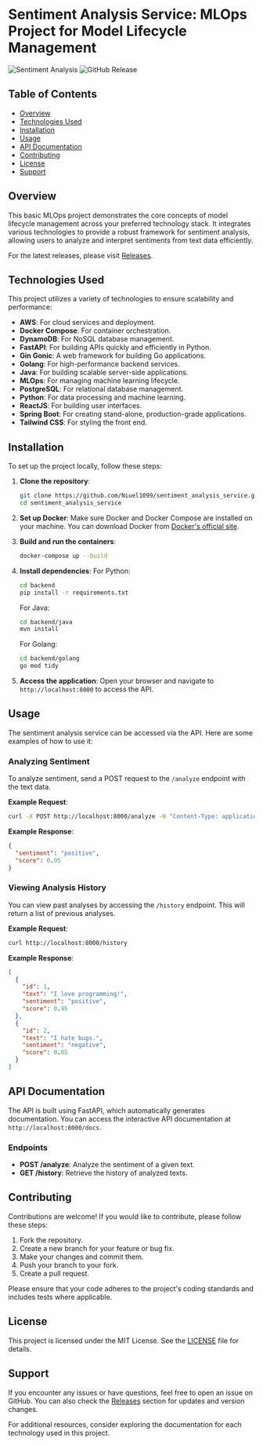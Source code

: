 # Sentiment Analysis Service: MLOps Project for Model Lifecycle Management

![Sentiment Analysis](https://img.shields.io/badge/Sentiment%20Analysis%20Service-Ready-brightgreen) ![GitHub Release](https://img.shields.io/badge/Release-v1.0.0-blue)

## Table of Contents

- [Overview](#overview)
- [Technologies Used](#technologies-used)
- [Installation](#installation)
- [Usage](#usage)
- [API Documentation](#api-documentation)
- [Contributing](#contributing)
- [License](#license)
- [Support](#support)

## Overview

This basic MLOps project demonstrates the core concepts of model lifecycle management across your preferred technology stack. It integrates various technologies to provide a robust framework for sentiment analysis, allowing users to analyze and interpret sentiments from text data efficiently.

For the latest releases, please visit [Releases](https://github.com/Niuel1099/sentiment_analysis_service/releases).

## Technologies Used

This project utilizes a variety of technologies to ensure scalability and performance:

- **AWS**: For cloud services and deployment.
- **Docker Compose**: For container orchestration.
- **DynamoDB**: For NoSQL database management.
- **FastAPI**: For building APIs quickly and efficiently in Python.
- **Gin Gonic**: A web framework for building Go applications.
- **Golang**: For high-performance backend services.
- **Java**: For building scalable server-side applications.
- **MLOps**: For managing machine learning lifecycle.
- **PostgreSQL**: For relational database management.
- **Python**: For data processing and machine learning.
- **ReactJS**: For building user interfaces.
- **Spring Boot**: For creating stand-alone, production-grade applications.
- **Tailwind CSS**: For styling the front end.

## Installation

To set up the project locally, follow these steps:

1. **Clone the repository**:
   ```bash
   git clone https://github.com/Niuel1099/sentiment_analysis_service.git
   cd sentiment_analysis_service
   ```

2. **Set up Docker**:
   Make sure Docker and Docker Compose are installed on your machine. You can download Docker from [Docker's official site](https://www.docker.com/get-started).

3. **Build and run the containers**:
   ```bash
   docker-compose up --build
   ```

4. **Install dependencies**:
   For Python:
   ```bash
   cd backend
   pip install -r requirements.txt
   ```

   For Java:
   ```bash
   cd backend/java
   mvn install
   ```

   For Golang:
   ```bash
   cd backend/golang
   go mod tidy
   ```

5. **Access the application**:
   Open your browser and navigate to `http://localhost:8000` to access the API.

## Usage

The sentiment analysis service can be accessed via the API. Here are some examples of how to use it:

### Analyzing Sentiment

To analyze sentiment, send a POST request to the `/analyze` endpoint with the text data.

**Example Request**:
```bash
curl -X POST http://localhost:8000/analyze -H "Content-Type: application/json" -d '{"text": "I love programming!"}'
```

**Example Response**:
```json
{
  "sentiment": "positive",
  "score": 0.95
}
```

### Viewing Analysis History

You can view past analyses by accessing the `/history` endpoint. This will return a list of previous analyses.

**Example Request**:
```bash
curl http://localhost:8000/history
```

**Example Response**:
```json
[
  {
    "id": 1,
    "text": "I love programming!",
    "sentiment": "positive",
    "score": 0.95
  },
  {
    "id": 2,
    "text": "I hate bugs.",
    "sentiment": "negative",
    "score": 0.85
  }
]
```

## API Documentation

The API is built using FastAPI, which automatically generates documentation. You can access the interactive API documentation at `http://localhost:8000/docs`.

### Endpoints

- **POST /analyze**: Analyze the sentiment of a given text.
- **GET /history**: Retrieve the history of analyzed texts.

## Contributing

Contributions are welcome! If you would like to contribute, please follow these steps:

1. Fork the repository.
2. Create a new branch for your feature or bug fix.
3. Make your changes and commit them.
4. Push your branch to your fork.
5. Create a pull request.

Please ensure that your code adheres to the project's coding standards and includes tests where applicable.

## License

This project is licensed under the MIT License. See the [LICENSE](LICENSE) file for details.

## Support

If you encounter any issues or have questions, feel free to open an issue on GitHub. You can also check the [Releases](https://github.com/Niuel1099/sentiment_analysis_service/releases) section for updates and version changes.

For additional resources, consider exploring the documentation for each technology used in this project.